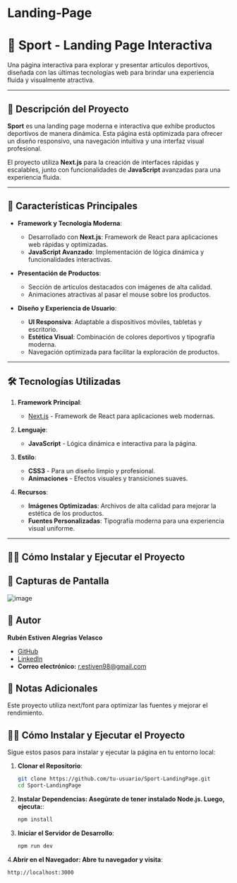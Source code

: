 # Landing-Page
# 🏅 **Sport - Landing Page Interactiva**

Una página interactiva para explorar y presentar artículos deportivos, diseñada con las últimas tecnologías web para brindar una experiencia fluida y visualmente atractiva.

---

## 📖 **Descripción del Proyecto**

**Sport** es una landing page moderna e interactiva que exhibe productos deportivos de manera dinámica. Esta página está optimizada para ofrecer un diseño responsivo, una navegación intuitiva y una interfaz visual profesional.

El proyecto utiliza **Next.js** para la creación de interfaces rápidas y escalables, junto con funcionalidades de **JavaScript** avanzadas para una experiencia fluida.

---

## 🚀 **Características Principales**

- **Framework y Tecnología Moderna**:
  - Desarrollado con **Next.js**: Framework de React para aplicaciones web rápidas y optimizadas.
  - **JavaScript Avanzado**: Implementación de lógica dinámica y funcionalidades interactivas.

- **Presentación de Productos**:
  - Sección de artículos destacados con imágenes de alta calidad.
  - Animaciones atractivas al pasar el mouse sobre los productos.

- **Diseño y Experiencia de Usuario**:
  - **UI Responsiva**: Adaptable a dispositivos móviles, tabletas y escritorio.
  - **Estética Visual**: Combinación de colores deportivos y tipografía moderna.
  - Navegación optimizada para facilitar la exploración de productos.

---

## 🛠️ **Tecnologías Utilizadas**

1. **Framework Principal**:
   - [Next.js](https://nextjs.org/) - Framework de React para aplicaciones web modernas.

2. **Lenguaje**:
   - **JavaScript** - Lógica dinámica e interactiva para la página.

3. **Estilo**:
   - **CSS3** - Para un diseño limpio y profesional.
   - **Animaciones** - Efectos visuales y transiciones suaves.

4. **Recursos**:
   - **Imágenes Optimizadas**: Archivos de alta calidad para mejorar la estética de los productos.
   - **Fuentes Personalizadas**: Tipografía moderna para una experiencia visual uniforme.

---

## 🧑‍💻 **Cómo Instalar y Ejecutar el Proyecto**



## 🎨 Capturas de Pantalla
![image](https://github.com/user-attachments/assets/f311274b-9ffc-4cf2-aed1-fe7686559523)

## 🌟 Autor
**Rubén Estiven Alegrias Velasco**  
- [GitHub](https://github.com/russven)  
- [LinkedIn](https://www.linkedin.com/in/ruben-alegrias-b8560a2a5/)  
- **Correo electrónico:** [r.estiven98@gmail.com](mailto:r.estiven98@gmail.com) 

## 📝 Notas Adicionales
Este proyecto utiliza next/font para optimizar las fuentes y mejorar el rendimiento.

## 🧑‍💻 **Cómo Instalar y Ejecutar el Proyecto**
Sigue estos pasos para instalar y ejecutar la página en tu entorno local:

1. **Clonar el Repositorio**:
   ```bash
   git clone https://github.com/tu-usuario/Sport-LandingPage.git
   cd Sport-LandingPage
2. **Instalar Dependencias: Asegúrate de tener instalado Node.js. Luego, ejecuta:**:
   ```bash
   npm install

3. **Iniciar el Servidor de Desarrollo**:
   ```bash
   npm run dev
   
4.**Abrir en el Navegador: Abre tu navegador y visita**:
   ```bash
http://localhost:3000












